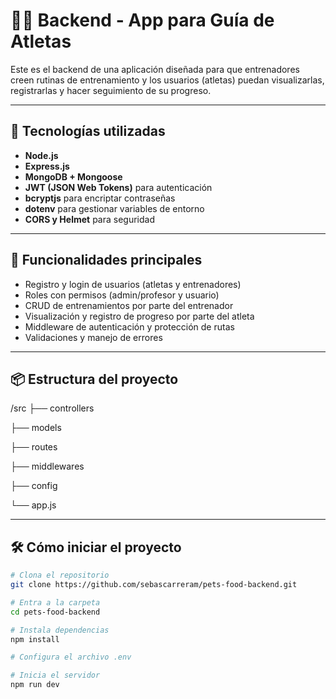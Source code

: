 # 🏋️‍♂️ Backend - App para Guía de Atletas

Este es el backend de una aplicación diseñada para que entrenadores creen rutinas de entrenamiento y los usuarios (atletas) puedan visualizarlas, registrarlas y hacer seguimiento de su progreso.

---

## 🚀 Tecnologías utilizadas

- **Node.js**  
- **Express.js**  
- **MongoDB + Mongoose**  
- **JWT (JSON Web Tokens)** para autenticación  
- **bcryptjs** para encriptar contraseñas  
- **dotenv** para gestionar variables de entorno  
- **CORS y Helmet** para seguridad  

---

## 🧩 Funcionalidades principales

- Registro y login de usuarios (atletas y entrenadores)  
- Roles con permisos (admin/profesor y usuario)  
- CRUD de entrenamientos por parte del entrenador  
- Visualización y registro de progreso por parte del atleta  
- Middleware de autenticación y protección de rutas  
- Validaciones y manejo de errores

---

## 📦 Estructura del proyecto

/src
 ├── controllers

 ├── models

 ├── routes

 ├── middlewares

 ├── config

 └── app.js


---

## 🛠️ Cómo iniciar el proyecto

```bash
# Clona el repositorio
git clone https://github.com/sebascarreram/pets-food-backend.git

# Entra a la carpeta
cd pets-food-backend

# Instala dependencias
npm install

# Configura el archivo .env

# Inicia el servidor
npm run dev

